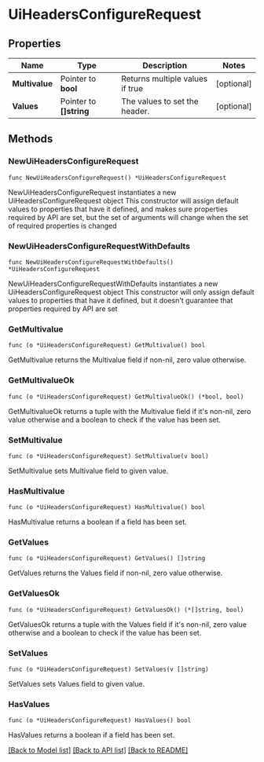 # UiHeadersConfigureRequest


## Properties

Name | Type | Description | Notes
------------ | ------------- | ------------- | -------------
**Multivalue** | Pointer to **bool** | Returns multiple values if true | [optional] 
**Values** | Pointer to **[]string** | The values to set the header. | [optional] 



## Methods


### NewUiHeadersConfigureRequest

`func NewUiHeadersConfigureRequest() *UiHeadersConfigureRequest`

NewUiHeadersConfigureRequest instantiates a new UiHeadersConfigureRequest object
This constructor will assign default values to properties that have it defined,
and makes sure properties required by API are set, but the set of arguments
will change when the set of required properties is changed

### NewUiHeadersConfigureRequestWithDefaults

`func NewUiHeadersConfigureRequestWithDefaults() *UiHeadersConfigureRequest`

NewUiHeadersConfigureRequestWithDefaults instantiates a new UiHeadersConfigureRequest object
This constructor will only assign default values to properties that have it defined,
but it doesn't guarantee that properties required by API are set


### GetMultivalue

`func (o *UiHeadersConfigureRequest) GetMultivalue() bool`

GetMultivalue returns the Multivalue field if non-nil, zero value otherwise.

### GetMultivalueOk

`func (o *UiHeadersConfigureRequest) GetMultivalueOk() (*bool, bool)`

GetMultivalueOk returns a tuple with the Multivalue field if it's non-nil, zero value otherwise
and a boolean to check if the value has been set.

### SetMultivalue

`func (o *UiHeadersConfigureRequest) SetMultivalue(v bool)`

SetMultivalue sets Multivalue field to given value.


### HasMultivalue

`func (o *UiHeadersConfigureRequest) HasMultivalue() bool`

HasMultivalue returns a boolean if a field has been set.




### GetValues

`func (o *UiHeadersConfigureRequest) GetValues() []string`

GetValues returns the Values field if non-nil, zero value otherwise.

### GetValuesOk

`func (o *UiHeadersConfigureRequest) GetValuesOk() (*[]string, bool)`

GetValuesOk returns a tuple with the Values field if it's non-nil, zero value otherwise
and a boolean to check if the value has been set.

### SetValues

`func (o *UiHeadersConfigureRequest) SetValues(v []string)`

SetValues sets Values field to given value.


### HasValues

`func (o *UiHeadersConfigureRequest) HasValues() bool`

HasValues returns a boolean if a field has been set.









[[Back to Model list]](../README.md#documentation-for-models) [[Back to API list]](../README.md#documentation-for-api-endpoints) [[Back to README]](../README.md)


